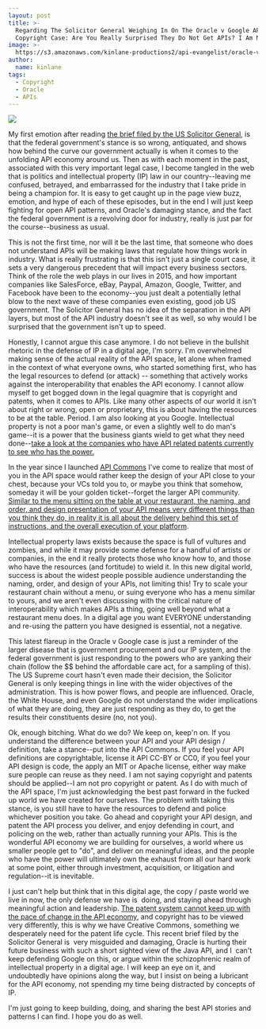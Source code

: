 ```yaml
---
layout: post
title: >-
  Regarding The Solicitor General Weighing In On The Oracle v Google API
  Copyright Case: Are You Really Surprised They Do Not Get APIs? I Am Not!
image: >-
  https://s3.amazonaws.com/kinlane-productions2/api-evangelist/oracle-v-google/google-v-oracle-solicitor-general-brief-may-2015.png
author:
  name: kinlane
tags:
  - Copyright
  - Oracle
  - APIs
---
```

[![](https://s3.amazonaws.com/kinlane-productions2/api-evangelist/oracle-v-google/google-v-oracle-solicitor-general-brief-may-2015.png)](https://s3.amazonaws.com/kinlane-productions2/api-evangelist/oracle-v-google/google-v-oracle-solicitor-general-brief-may-2015.pdf)

My first emotion after reading [the brief filed by the US Solicitor General](https://s3.amazonaws.com/kinlane-productions2/api-evangelist/oracle-v-google/google-v-oracle-solicitor-general-brief-may-2015.pdf), is that the federal government's stance is so wrong, antiquated, and shows how behind the curve our government actually is when it comes to the unfolding API economy around us. Then as with each moment in the past, associated with this very important legal case, I become tangled in the web that is politics and intellectual property (IP) law in our country--leaving me confused, betrayed, and embarrassed for the industry that I take pride in being a champion for. It is easy to get caught up in the page view buzz, emotion, and hype of each of these episodes, but in the end I will just keep fighting for open API patterns, and Oracle's damaging stance, and the fact the federal government is a revolving door for industry, really is just par for the course--business as usual.

This is not the first time, nor will it be the last time, that someone who does not understand APIs will be making laws that regulate how things work in industry. What is really frustrating is that this isn't just a single court case, it sets a very dangerous precedent that will impact every business sectors. Think of the role the web plays in our lives in 2015, and how important companies like SalesForce, eBay, Paypal, Amazon, Google, Twitter, and Facebook have been to the economy--you just dealt a potentially lethal blow to the next wave of these companies even existing, good job US government. The Solicitor General has no idea of the separation in the API layers, but most of the API industry doesn't see it as well, so why would I be surprised that the government isn't up to speed.

Honestly, I cannot argue this case anymore. I do not believe in the bullshit rhetoric in the defense of IP in a digital age, I'm sorry. I'm overwhelmed making sense of the actual reality of the API space, let alone when framed in the context of what everyone owns, who started something first, who has the legal resources to defend (or attack) -- something that actively works against the interoperability that enables the API economy. I cannot allow myself to get bogged down in the legal quagmire that is copyright and patents, when it comes to APIs. Like many other aspects of our world it isn't about right or wrong, open or proprietary, this is about having the resources to be at the table. Period. I am also looking at you Google. Intellectual property is not a poor man's game, or even a slightly well to do man's game--it is a power that the business giants wield to get what they need done--[take a look at the companies who have API related patents currently to see who has the power.](http://patents.apievangelist.com/companies.html)

In the year since I launched [API Commons](http://apicommons.org) I've come to realize that most of you in the API space would rather keep the design of your API close to your chest, because your VCs told you to, or maybe you think that somehow, someday it will be your golden ticket--forget the larger API community. [Similar to the menu sitting on the table at your restaurant, the naming, and order, and design presentation of your API means very different things than you think they do, in reality it is all about the delivery behind this set of instructions, and the overall execution of your platform](http://apivoice.com/2014/05/23/restaurant-menus-as-analogy-for-api-copyright/). 

Intellectual property laws exists because the space is full of vultures and zombies, and while it may provide some defense for a handful of artists or companies, in the end it really protects those who know how to, and those who have the resources (and fortitude) to wield it. In this new digital world, success is about the widest people possible audience understanding the naming, order, and design of your APIs, not limiting this! Try to scale your restaurant chain without a menu, or suing everyone who has a menu similar to yours, and we aren't even discussing with the critical nature of interoperability which makes APIs a thing, going well beyond what a restaurant menu does. In a digital age you want EVERYONE understanding and re-using the pattern you have designed is essential, not a negative.

This latest flareup in the Oracle v Google case is just a reminder of the larger disease that is government procurement and our IP system, and the federal government is just responding to the powers who are yanking their chain (follow the $$ behind the affordable care act, for a sampling of this). The US Supreme court hasn't even made their decision, the Solicitor General is only keeping things in line with the wider objectives of the administration. This is how power flows, and people are influenced. Oracle, the White House, and even Google do not understand the wider implications of what they are doing, they are just responding as they do, to get the results their constituents desire (no, not you).

Ok, enough bitching. What do we do? We keep on, keep'n on. If you understand the difference between your API and your API design / definition, take a stance--put into the API Commons. If you feel your API definitions are copyrightable, license it API CC-BY or CC0, if you feel your API design is code, the apply an MIT or Apache license, either way make sure people can reuse as they need. I am not saying copyright and patents should be applied--I am not pro copyright or patent. As I do with much of the API space, I'm just acknowledging the best past forward in the fucked up world we have created for ourselves. The problem with taking this stance, is you still have to have the resources to defend and police whichever position you take. Go ahead and copyright your API design, and patent the API process you deliver, and enjoy defending in court, and policing on the web, rather than actually running your APIs. This is the wonderful API economy we are building for ourselves, a world where us smaller people get to "do", and deliver on meaningful ideas, and the people who have the power will ultimately own the exhaust from all our hard work at some point, either through investment, acquisition, or litigation and regulation--it is inevitable.

I just can't help but think that in this digital age, the copy / paste world we live in now, the only defense we have is  doing, and staying ahead through meaningful action and leadership. [The patent system cannot keep up with the pace of change in the API economy](http://apievangelist.com/2015/02/03/apis-are-establishing-new-and-useful-processes-faster-than-patents-can-keep-pace-with/), and copyright has to be viewed very differently, this is why we have Creative Commons, something we desperately need for the patent life cycle. This recent brief filed by the Solicitor General is  very misguided and damaging, Oracle is hurting their future business with such a short sighted view of the Java API, and I  can't keep defending Google on this, or argue within the schizophrenic realm of intellectual property in a digital age. I will keep an eye on it, and undoubtedly have opinions along the way, but I insist on being a lubricant for the API economy, not spending my time being distracted by concepts of IP.

I'm just going to keep building, doing, and sharing the best API stories and patterns I can find. I hope you do as well.